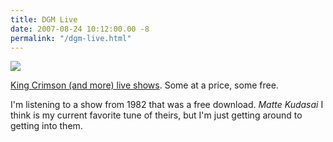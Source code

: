 ```yaml
---
title: DGM Live
date: 2007-08-24 10:12:00.00 -8
permalink: "/dgm-live.html"
---
```

![](/images/dgm_logo.gif)

[King Crimson (and more) live shows](http://dgmlive.com/). Some at a price, some free.

I'm listening to a show from 1982 that was a free download. _Matte Kudasai_ I think is my current favorite tune of theirs, but I'm just getting around to getting into them.
